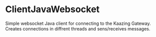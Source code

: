 # ClientJavaWebsocket

Simple websocket Java client for connecting to the Kaazing Gateway.
Creates connections in diffrent threads and sens/receives messages.
